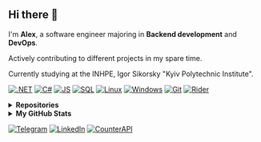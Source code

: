 ## Hi there 👋

I'm **Alex**, a software engineer majoring in **Backend development** and **DevOps**.

Actively contributing to different projects in my spare time.

Сurrently studying at the INHPE, Igor Sikorsky "Kyiv Polytechnic Institute".

[![.NET](https://img.shields.io/badge/.NET-5C2D91?style=for-the-badge&logo=.net&logoColor=white)](#)
[![C#](https://img.shields.io/badge/c%23-purple?style=for-the-badge&logo=csharp&logoColor=white)](#)
[![JS](https://img.shields.io/badge/JS-EFD81D?style=for-the-badge&logo=Javascript&logoColor=white)](#)
[![SQL](https://img.shields.io/badge/SQL-4479A1?style=for-the-badge&logo=mysql&logoColor=FFF)](#)
[![Linux](https://img.shields.io/badge/Linux-gray?style=for-the-badge&logo=linux&logoColor=white)](#)
[![Windows](https://img.shields.io/badge/Windows-%230095D5.svg?style=for-the-badge&logo=windows&logoColor=white)](#)
[![Git](https://img.shields.io/badge/git-333333?style=for-the-badge&logo=git&logoColor=%f05033)](#)
[![Rider](https://img.shields.io/badge/Rider-ac1e1e?style=for-the-badge&logo=rider&logoColor=%f05033)](#)

<details>
  <summary><b>Repositories</b></summary>
  <br>
  <ul>
    <li><a href = "https://github.com/xairaven/Algorithms-Data-Structures">Algorithms & Data Structures</a></li>
    <li><a href="https://github.com/xairaven/SedgewickAlg">"Algorithms in Java" learning progress</a></li>
    <li><a href="https://github.com/xairaven/kpi_labs">Programming Labs (KPI)</a></li>
  </ul>
  
</details>

<details>
  <summary><b>My GitHub Stats</b></summary>
  
  ### 🔎 Github Profile Details
  
  ![](http://github-profile-summary-cards.vercel.app/api/cards/profile-details?username=xairaven&theme=github_dark)

  ### 📈 GitHub Stats

  ![](http://github-profile-summary-cards.vercel.app/api/cards/stats?username=xairaven&theme=github_dark)
  ![](http://github-profile-summary-cards.vercel.app/api/cards/productive-time?username=xairaven&theme=github_dark)

  ### 🔥 Github Streaks
  ![](https://github-readme-streak-stats.herokuapp.com/?user=xairaven&theme=black-ice&hide_border=true&stroke=0000&background=0D1117&ring=e05397&fire=e05397&currStreakLabel=e05397)
  
</details>

[![Telegram](https://img.shields.io/badge/-xairaven-5194f0?style=flat-square&logo=Telegram)](https://t.me/xairaven)
[![LinkedIn](https://img.shields.io/badge/linkedin-blue?style=flat-square&logo=linkedin&logoColor=white)](http://linkedin.com/in/xairaven/)
[![CounterAPI](https://komarev.com/ghpvc/?username=xairaven&color=blueviolet&style=flat-square)]()
